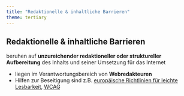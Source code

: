 ```yaml
---
title: "Redaktionelle & inhaltliche Barrieren"
theme: tertiary
---
```

## Redaktionelle & inhaltliche Barrieren

beruhen auf **unzureichender redaktioneller oder struktureller Aufbereitung** des Inhalts und seiner Umsetzung für das Internet

<ul>
    <li>liegen im Verantwortungsbereich von <strong>Webredakteuren</strong></li>
    <li>Hilfen zur Beseitigung sind z.B. <a href="http://www.webforall.info/wp-content/uploads/2012/12/EURichtlinie_sag_es_einfach.pdf" target="_blank" rel="noreferrer">europäische Richtlinien für leichte Lesbarkeit</a>, <abbr
                                title="Web Content Accessibility Guidelines">WCAG</abbr></li>
</ul>

